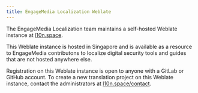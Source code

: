 ```yaml
---
title: EngageMedia Localization Weblate
---
```


The EngageMedia Localization team maintains a self-hosted Weblate instance at [l10n.space](https://l10n.space).

This Weblate instance is hosted in Singapore and is available as a resource to EngageMedia contributons to localize digital security tools and guides that are not hosted anywhere else.

Registration on this Weblate instance is open to anyone with a GitLab or GitHub account. To create a new translation project on this Weblate instance, contact the administrators at [l10n.space/contact](https://l10n.space/contact/).
